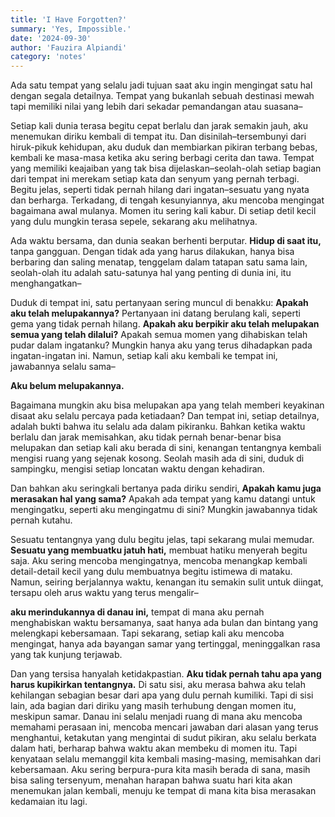 ```yaml
---
title: 'I Have Forgotten?'
summary: 'Yes, Impossible.'
date: '2024-09-30'
author: 'Fauzira Alpiandi'
category: 'notes'
---
```


Ada satu tempat yang selalu jadi tujuan saat aku ingin mengingat satu hal dengan segala detailnya. Tempat yang bukanlah sebuah destinasi mewah tapi memiliki nilai yang lebih dari sekadar pemandangan atau suasana–

Setiap kali dunia terasa begitu cepat berlalu dan jarak semakin jauh, aku menemukan diriku kembali di tempat itu. Dan disinilah–tersembunyi dari hiruk-pikuk kehidupan, aku duduk dan membiarkan pikiran terbang bebas, kembali ke masa-masa ketika aku sering berbagi cerita dan tawa. Tempat yang memiliki keajaiban yang tak bisa dijelaskan–seolah-olah setiap bagian dari tempat ini merekam setiap kata dan senyum yang pernah terbagi. Begitu jelas, seperti tidak pernah hilang dari ingatan–sesuatu yang nyata dan berharga. Terkadang, di tengah kesunyiannya, aku mencoba mengingat bagaimana awal mulanya. Momen itu sering kali kabur. Di setiap detil kecil yang dulu mungkin terasa sepele, sekarang aku melihatnya.

Ada waktu bersama, dan dunia seakan berhenti berputar. **Hidup di saat itu,** tanpa gangguan. Dengan tidak ada yang harus dilakukan, hanya bisa berbaring dan saling menatap, tenggelam dalam tatapan satu sama lain, seolah-olah itu adalah satu-satunya hal yang penting di dunia ini, itu menghangatkan–

Duduk di tempat ini, satu pertanyaan sering muncul di benakku: **Apakah aku telah melupakannya?** Pertanyaan ini datang berulang kali, seperti gema yang tidak pernah hilang. **Apakah aku berpikir aku telah melupakan semua yang telah dilalui?** Apakah semua momen yang dihabiskan telah pudar dalam ingatanku? Mungkin hanya aku yang terus dihadapkan pada ingatan-ingatan ini. Namun, setiap kali aku kembali ke tempat ini, jawabannya selalu sama–

**Aku belum melupakannya.**

Bagaimana mungkin aku bisa melupakan apa yang telah memberi keyakinan disaat aku selalu percaya pada ketiadaan? Dan tempat ini, setiap detailnya, adalah bukti bahwa itu selalu ada dalam pikiranku. Bahkan ketika waktu berlalu dan jarak memisahkan, aku tidak pernah benar-benar bisa melupakan dan setiap kali aku berada di sini, kenangan tentangnya kembali mengisi ruang yang sejenak kosong. Seolah masih ada di sini, duduk di sampingku, mengisi setiap loncatan waktu dengan kehadiran.

Dan bahkan aku seringkali bertanya pada diriku sendiri, **Apakah kamu juga merasakan hal yang sama?** Apakah ada tempat yang kamu datangi untuk mengingatku, seperti aku mengingatmu di sini? Mungkin jawabannya tidak pernah kutahu.

Sesuatu tentangnya yang dulu begitu jelas, tapi sekarang mulai memudar. **Sesuatu yang membuatku jatuh hati,** membuat hatiku menyerah begitu saja. Aku sering mencoba mengingatnya, mencoba menangkap kembali detail-detail kecil yang dulu membuatnya begitu istimewa di mataku. Namun, seiring berjalannya waktu, kenangan itu semakin sulit untuk diingat, tersapu oleh arus waktu yang terus mengalir–

**aku merindukannya di danau ini,** tempat di mana aku pernah menghabiskan waktu bersamanya, saat hanya ada bulan dan bintang yang melengkapi kebersamaan. Tapi sekarang, setiap kali aku mencoba mengingat, hanya ada bayangan samar yang tertinggal, meninggalkan rasa yang tak kunjung terjawab.

Dan yang tersisa hanyalah ketidakpastian. **Aku tidak pernah tahu apa yang harus kupikirkan tentangnya.** Di satu sisi, aku merasa bahwa aku telah kehilangan sebagian besar dari apa yang dulu pernah kumiliki. Tapi di sisi lain, ada bagian dari diriku yang masih terhubung dengan momen itu, meskipun samar. Danau ini selalu menjadi ruang di mana aku mencoba memahami perasaan ini, mencoba mencari jawaban dari alasan yang terus menghantui, ketakutan yang mengintai di sudut pikiran, aku selalu berkata dalam hati, berharap bahwa waktu akan membeku di momen itu. Tapi kenyataan selalu memanggil kita kembali masing-masing, memisahkan dari kebersamaan. Aku sering berpura-pura kita masih berada di sana, masih bisa saling tersenyum, menahan harapan bahwa suatu hari kita akan menemukan jalan kembali, menuju ke tempat di mana kita bisa merasakan kedamaian itu lagi.
